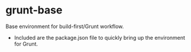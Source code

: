 # grunt-base
Base environment for build-first/Grunt workflow.

* Included are the package.json file to quickly bring up the environment for
  Grunt.

